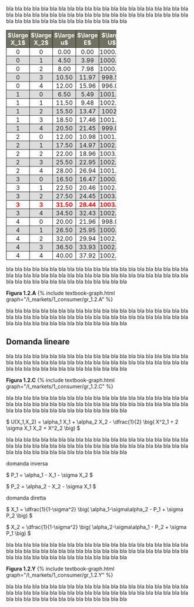 


bla bla bla bla bla bla bla bla bla bla bla bla bla bla bla bla bla bla bla bla bla bla bla bla bla bla bla bla 
bla bla bla bla bla bla bla bla bla bla bla bla bla bla bla bla bla bla bla bla bla bla bla bla bla bla bla bla

<style>
  .alf { border-collapse: collapse; width:300px; }
  .alf th,
  .alf td { padding: 1px; border: solid 1px #111111; text-align: center; }
  .alf th { padding: 3px; background-color: #717162; color: white; }
  .alf tr:nth-child(odd) {background-color: #dddddd;}
  .alf tr:nth-child(20) {color: red; font-weight: bold; }
</style>
  <table class="alf">
    <tr>
      <th> $\large X_1$ </th>
      <th> $\large X_2$ </th>
      <th> $\large u$ </th>
      <th> $\large E$ </th>
      <th> $\large U$ </th>
    </tr>
    <tr> <td>0</td> <td>0</td> <td>0.00</td> <td>0.00</td> <td>1000.00</td> </tr>
    <tr> <td>0</td> <td>1</td> <td>4.50</td> <td>3.99</td> <td>1000.51</td> </tr>
    <tr> <td>0</td> <td>2</td> <td>8.00</td> <td>7.98</td> <td>1000.02</td> </tr>
    <tr> <td>0</td> <td>3</td> <td>10.50</td> <td>11.97</td> <td>998.53</td> </tr>
    <tr> <td>0</td> <td>4</td> <td>12.00</td> <td>15.96</td> <td>996.04</td> </tr>
    <tr> <td>1</td> <td>0</td> <td>6.50</td> <td>5.49</td> <td>1001.01</td> </tr>
    <tr> <td>1</td> <td>1</td> <td>11.50</td> <td>9.48</td> <td>1002.02</td> </tr>
    <tr> <td>1</td> <td>2</td> <td>15.50</td> <td>13.47</td> <td>1002.3</td> </tr>
    <tr> <td>1</td> <td>3</td> <td>18.50</td> <td>17.46</td> <td>1001.04</td> </tr>
    <tr> <td>1</td> <td>4</td> <td>20.50</td> <td>21.45</td> <td>999.05</td> </tr>
    <tr> <td>2</td> <td>0</td> <td>12.00</td> <td>10.98</td> <td>1001.02</td> </tr>
    <tr> <td>2</td> <td>1</td> <td>17.50</td> <td>14.97</td> <td>1002.53</td> </tr>
    <tr> <td>2</td> <td>2</td> <td>22.00</td> <td>18.96</td> <td>1003.04</td> </tr>
    <tr> <td>2</td> <td>3</td> <td>25.50</td> <td>22.95</td> <td>1002.55</td> </tr>
    <tr> <td>2</td> <td>4</td> <td>28.00</td> <td>26.94</td> <td>1001.06</td> </tr>
    <tr> <td>3</td> <td>0</td> <td>16.50</td> <td>16.47</td> <td>1000.03</td> </tr>
    <tr> <td>3</td> <td>1</td> <td>22.50</td> <td>20.46</td> <td>1002.04</td> </tr>
    <tr> <td>3</td> <td>2</td> <td>27.50</td> <td>24.45</td> <td>1003.05</td> </tr>
    <tr> <td>3</td> <td>3</td> <td>31.50</td> <td>28.44</td> <td>1003.06</td> </tr>
    <tr> <td>3</td> <td>4</td> <td>34.50</td> <td>32.43</td> <td>1002.07</td> </tr>
    <tr> <td>4</td> <td>0</td> <td>20.00</td> <td>21.96</td> <td>998.04</td> </tr>
    <tr> <td>4</td> <td>1</td> <td>26.50</td> <td>25.95</td> <td>1000.55</td> </tr>
    <tr> <td>4</td> <td>2</td> <td>32.00</td> <td>29.94</td> <td>1002.06</td> </tr>
    <tr> <td>4</td> <td>3</td> <td>36.50</td> <td>33.93</td> <td>1002.57</td> </tr>
    <tr> <td>4</td> <td>4</td> <td>40.00</td> <td>37.92</td> <td>1002.08</td> </tr>
  </table>


bla bla bla bla bla bla bla bla bla bla bla bla bla bla bla bla bla bla bla bla bla bla bla bla bla bla bla bla 
bla bla bla bla bla bla bla bla bla bla bla bla bla bla bla bla bla bla bla bla bla bla bla bla bla bla bla bla



<a id="gr_1.2.A"><strong>Figura 1.2.A</strong></a>
{% include textbook-graph.html graph="/I_markets/1_consumer/gr_1.2.A" %}

bla bla bla bla bla bla bla bla bla bla bla bla bla bla bla bla bla bla bla bla bla bla bla bla bla bla bla bla 
bla bla bla bla bla bla bla bla bla bla bla bla bla bla bla bla bla bla bla bla bla bla bla bla bla bla bla bla



<h2 id="SUBSEC_linear-demand-it">Domanda lineare</h2>


bla bla bla bla bla bla bla bla bla bla bla bla bla bla bla bla bla bla bla bla bla bla bla bla bla bla bla bla 
bla bla bla bla bla bla bla bla bla bla bla bla bla bla bla bla bla bla bla bla bla bla bla bla bla bla bla bla


<a id="gr_1.2.C"><strong>Figura 1.2.C</strong></a>
{% include textbook-graph.html graph="/I_markets/1_consumer/gr_1.2.C" %}


bla bla bla bla bla bla bla bla bla bla bla bla bla bla bla bla bla bla bla bla bla bla bla bla bla bla bla bla 
bla bla bla bla bla bla bla bla bla bla bla bla bla bla bla bla bla bla bla bla bla bla bla bla bla bla bla bla

$
 U(X_1,X_2) = \alpha_1 X_1 + \alpha_2 X_2 - \dfrac{1}{2} \big( X^2_1 + 2 \sigma X_1 X_2 + X^2_2 \big)
$

bla bla bla bla bla bla bla bla bla bla bla bla bla bla bla bla bla bla bla bla bla bla bla bla bla bla bla bla 
bla bla bla bla bla bla bla bla bla bla bla bla bla bla bla bla bla bla bla bla bla bla bla bla bla bla bla bla





domanda inversa 

$
 P_1 = \alpha_1 - X_1 - \sigma X_2 
$

$
 P_2 = \alpha_2 - X_2 - \sigma X_1 
$


domanda diretta

$
 X_1 = \dfrac{1}{1-\sigma^2} \big( \alpha_1-\sigma\alpha_2 - P_1 + \sigma P_2 \big) 
$

$
 X_2 = \dfrac{1}{1-\sigma^2} \big( \alpha_2-\sigma\alpha_1 - P_2 + \sigma P_1 \big) 
$

bla bla bla bla bla bla bla bla bla bla bla bla bla bla bla bla bla bla bla bla bla bla bla bla bla bla bla bla 
bla bla bla bla bla bla bla bla bla bla bla bla bla bla bla bla bla bla bla bla bla bla bla bla bla bla bla bla

<a id="gr_1.2.Y"><strong>Figura 1.2.Y</strong></a>
{% include textbook-graph.html graph="/I_markets/1_consumer/gr_1.2.Y" %}

bla bla bla bla bla bla bla bla bla bla bla bla bla bla bla bla bla bla bla bla bla bla bla bla bla bla bla bla 
bla bla bla bla bla bla bla bla bla bla bla bla bla bla bla bla bla bla bla bla bla bla bla bla bla bla bla bla

